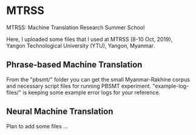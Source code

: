 # MTRSS
MTRSS: Machine Translation Research Summer School

Here, I uploaded some files that I used at MTRSS (8-10 Oct, 2019),  
Yangon Technological University (YTU), Yangon, Myanmar.  

## Phrase-based Machine Translation

From the "pbsmt/" folder you can get the small Myanmar-Rakhine corpus and necessary script files for running PBSMT experiment.
"example-log-files/" is keeping some example error logs for your reference.

## Neural Machine Translation

Plan to add some files ...  
